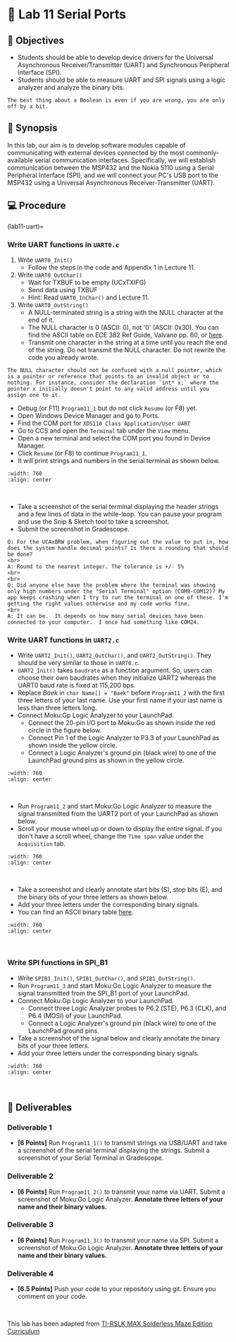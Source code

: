 # 🔬 Lab 11 Serial Ports

## 📌 Objectives

- Students should be able to develop device drivers for the Universal Asynchronous Receiver/Transmitter (UART) and Synchronous Peripheral Interface (SPI).
- Students should be able to measure UART and SPI signals using a logic analyzer and analyze the binary bits.

```{note}
The best thing about a Boolean is even if you are wrong, you are only off by a bit.
```

## 📜 Synopsis

In this lab, our aim is to develop software modules capable of communicating with external devices connected by the most commonly-available serial communication interfaces.  Specifically, we will establish communication between the MSP432 and the Nokia 5110 using a Serial Peripheral Interface (SPI), and we will connect your PC's USB port to the MSP432 using a Universal Asynchronous Receiver-Transmitter (UART).


## 💻 Procedure

(lab11-uart)=
### Write UART functions in `UART0.c`

1. Write `UART0_Init()`
    - Follow the steps in the code and Appendix 1 in Lecture 11.
2. Write `UART0_OutChar()`
    - Wait for TXBUF to be empty (UCxTXIFG)
    - Send data using TXBUF
    - Hint: Read `UART0_InChar()` and Lecture 11.
3. Write `UART0_OutString()`
    - A NULL-terminated string is a string with the NULL character at the end of it.
    - The NULL character is 0 (ASCII: 0), not '0' (ASCII: 0x30). You can find the ASCII table on ECE 382 Ref Guide, Valvano pp. 60, or [here](Resources:ASCII_Table).
    - Transmit one character in the string at a time until you reach the end of the string. Do not transmit the NULL character.  Do not rewrite the code you already wrote. 

```{note}
The NULL character should not be confused with a null pointer, which is a pointer or reference that points to an invalid object or to nothing. For instance, consider the declaration `int* x;` where the pointer x initially doesn't point to any valid address until you assign one to it.
```

- Debug (or F11) `Program11_1` but do not click `Resume` (or F8) yet.  
- Open Windows Device Manager and go to Ports.
- Find the COM port for `XDS110 Class Application/User UART`
- Go to CCS and open the `Terminal` tab under the `View` menu.
- Open a new terminal and select the COM port you found in Device Manager.
- Click `Resume` (or F8) to continue `Program11_1`.
- It will print strings and numbers in the serial terminal as shown below. 

```{image} ./figures/Lab11_SerialTerminal.gif
:width: 760
:align: center
```
<br>

- Take a screenshot of the serial terminal displaying the header strings and a few lines of data in the while-loop.  You can pause your program and use the Snip \& Sketch tool to take a screenshot.  
- Submit the screenshot in Gradescope.


```{admonition} Q&A
Q: For the UCAxBRW problem, when figuring out the value to put in, how does the system handle decimal points? Is there a rounding that should be done?
<br>
A: Round to the nearest integer. The tolerance is +/- 5%
<br>
<br>
Q: Did anyone else have the problem where the terminal was showing only high numbers under the "Serial Terminal" option (COM9-COM12)? My app keeps crashing when I try to run the terminal on one of these. I'm getting the right values otherwise and my code works fine.
<br>
A: It can be.  It depends on how many serial devices have been connected to your computer.  I once had something like COM24.
```


### Write UART functions in `UART2.c`

- Write `UART2_Init()`, `UART2_OutChar()`, and `UART2_OutString()`. They should be very similar to those in `UART0.c`.
- `UART2_Init()` takes `baudrate` as a function argument. So, users can choose their own baudrates when they initialize UART2 whereas the UART0 baud rate is fixed at 115,200 bps.   
- Replace _Baek_ in `char Name[] = "Baek"` before `Program11_2` with the first three letters of your last name.  Use your first name if your last name is less than three letters long. 
- Connect Moku:Gp Logic Analyzer to your LaunchPad.
    - Connect the 20-pin I/O port to Moku:Go as shown inside the red circle in the figure below.
    - Connect Pin 1 of the Logic Analyzer to P3.3 of your LaunchPad as shown inside the yellow circle.
    - Connect a Logic Analyzer's ground pin (black wire) to one of the LaunchPad ground pins as shown in the yellow circle.  


```{image} ./figures/Lab11_MokuConnection.png
:width: 760
:align: center
```

<br>

- Run `Program11_2` and start Moku:Go Logic Analyzer to measure the signal transmitted from the UART2 port of your LaunchPad as shown below. 
- Scroll your mouse wheel up or down to display the entire signal. If you don't have a scroll wheel, change the `Time span` value under the `Acquisition` tab.

```{image} ./figures/Lab11_LogicAnalyzerMeasure.gif
:width: 760
:align: center
```
<br>

- Take a screenshot and clearly annotate start bits (S), stop bits (E), and the binary bits of your three letters as shown below. 
- Add your three letters under the corresponding binary signals.
- You can find an ASCII binary table [here](Resources:ASCII_Table).

```{image} ./figures/Lab11_Moku_UART_Fox.png
:width: 760
:align: center
```
<br>


### Write SPI functions in SPI_B1

- Write `SPIB1_Init()`, `SPIB1_OutChar()`, and `SPIB1_OutString()`. 
- Run `Program11_3` and start Moku:Go Logic Analyzer to measure the signal transmitted from the SPI_B1 port of your LaunchPad. 
- Connect Moku:Gp Logic Analyzer to your LaunchPad.
    - Connect three Logic Analyzer probes to P6.2 (STE), P6.3 (CLK), and P6.4 (MOSI) of your LaunchPad.
    - Connect a Logic Analyzer's ground pin (black wire) to one of the LaunchPad ground pins.  
- Take a screenshot of the signal below and clearly annotate the binary bits of your three letters. 
- Add your three letters under the corresponding binary signals.

```{image} ./figures/Lab11_Moku_SPI_Fox.png
:width: 760
:align: center
```
<br>


## 🚚 Deliverables

### Deliverable 1 
- **[6 Points]** Run `Program11_1()` to transmit strings via USB/UART and take a screenshot of the serial terminal displaying the strings. Submit a screenshot of your Serial Terminal in Gradescope.

### Deliverable 2
- **[6 Points]** Run `Program11_2()` to transmit your name via UART. Submit a screenshot of Moku:Go Logic Analyzer. **Annotate three letters of your name and their binary values.**

### Deliverable 3 
- **[6 Points]** Run `Program11_3()` to transmit your name via SPI. Submit a screenshot of Moku:Go Logic Analyzer.  **Annotate three letters of your name and their binary values.** 

### Deliverable 4
- **[6.5 Points]** Push your code to your repository using git. Ensure you comment on your code.

<br>

This lab has been adapted from [TI-RSLK MAX Solderless
Maze Edition Curriculum](https://university.ti.com/en/faculty/ti-robotics-system-learning-kit/ti-rslk-max-edition-curriculum)



